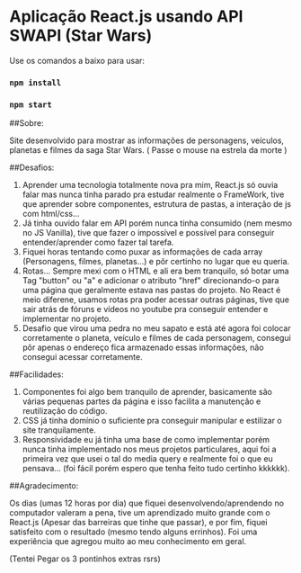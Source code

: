 # Aplicação React.js usando API SWAPI (Star Wars)

Use os comandos a baixo para usar:
### `npm install`
### `npm start`

##Sobre:

Site desenvolvido para mostrar as informações de personagens, veículos, planetas e filmes da saga Star Wars. ( Passe o mouse na estrela da morte )

##Desafios:

1. Aprender uma tecnologia totalmente nova pra mim, React.js só ouvia falar mas nunca tinha parado pra estudar realmente o FrameWork, tive que aprender sobre componentes, estrutura de pastas, a interação de js com html/css...
2. Já tinha ouvido falar em API porém nunca tinha consumido (nem mesmo no JS Vanilla), tive que fazer o impossível e possível para conseguir entender/aprender como fazer tal tarefa.
3. Fiquei horas tentando como puxar as informações de cada array (Personagens, filmes, planetas...) e pôr certinho no lugar que eu queria.
4. Rotas... Sempre mexi com o HTML e ali era bem tranquilo, só botar uma Tag "button" ou "a" e adicionar o atributo "href" direcionando-o para uma página que geralmente estava nas pastas do projeto. No React é meio diferene, usamos rotas pra poder acessar outras páginas, tive que sair atrás de fóruns e vídeos no youtube pra conseguir entender e implementar no projeto.
5. Desafio que virou uma pedra no meu sapato e está até agora foi colocar corretamente o planeta, veículo e filmes de cada personagem, consegui pôr apenas o endereço fica armazenado essas informações, não consegui acessar corretamente.

##Facilidades: 

1. Componentes foi algo bem tranquilo de aprender, basicamente são várias pequenas partes da página e isso facilita a manutenção e reutilização do código.
2. CSS já tinha domínio o suficiente pra conseguir manipular e estilizar o site tranquilamente.
3. Responsividade eu já tinha uma base de como implementar porém nunca tinha implementado nos meus projetos particulares, aqui foi a primeira vez que usei o tal do media query e realmente foi o que eu pensava... (foi fácil porém espero que tenha feito tudo certinho kkkkkk).

##Agradecimento:

Os dias (umas 12 horas por dia) que fiquei desenvolvendo/aprendendo no computador valeram a pena, tive um aprendizado muito grande com o React.js (Apesar das barreiras que tinhe que passar), e por fim, fiquei satisfeito com o resultado (mesmo tendo alguns errinhos). Foi uma experiência que agregou muito ao meu conhecimento em geral.

(Tentei Pegar os 3 pontinhos extras rsrs)





